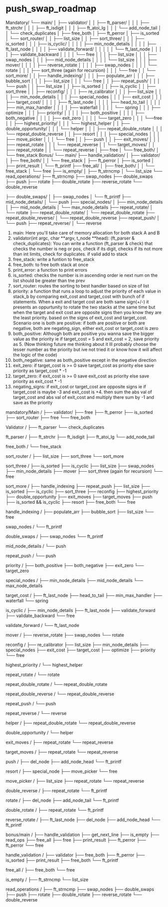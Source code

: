 # push_swap_roadmap
Mandatory/
└── main/
│   ├── validator/
│   │   ├── ft_parser/
│   │   │   ├── ft_strchr
│   │   │   ├── ft_isdigit
│   │   │   ├── ft_atoi_lg
│   │   │   └── add_node_tail
│   │   └── check_duplicates
│   ├── free_both
│   ├── ft_perror
│   ├── is_sorted
│   └── sort_router/
│   │   ├── list_size
│   │   ├── sort_three/
│   │   │   ├── is_sorted
│   │   │   ├── is_cyclic/
│   │   │   │   ├── min_node_details
│   │   │   │   ├── ft_last_node
│   │   │   │   ├── validate_forward/
│   │   │   │   │   └── ft_last_node
│   │   │   │   ├── validate_backward
│   │   │   │   └── free
│   │   │   ├── list_size
│   │   │   ├── swap_nodes
│   │   │   ├── mid_node_details
│   │   │   │   └── list_size
│   │   │   ├── mover/
│   │   │   │   ├── reverse_rotate
│   │   │   │   ├── swap_nodes
│   │   │   │   └── rotate
│   │   │   ├── sort_three (again for recursion)
│   │   │   └── free
│   │   └── sort_more/
│   │       ├── handle_indexing/
│   │       │   ├── populate_arr
│   │       │   ├── bubble_sort
│   │       │   ├── list_size
│   │       │   └── free
│   │       ├── repeat_push/
│   │       │   └── push
│   │       ├── list_size
│   │       ├── is_sorted
│   │       ├── is_cyclic
│   │       ├── sort_three
│   │       ├── reconfig/
│   │       │   ├── re_calibrator
│   │       │   ├── list_size
│   │       │   ├── min_node_details
│   │       │   ├── special_nodes
│   │       │   ├── exit_cost
│   │       │   ├── target_cost/
│   │       │   │   ├── ft_last_node
│   │       │   │   ├── head_to_tail
│   │       │   │   ├── min_max_handler
│   │       │   │   ├── waterfall
│   │       │   │   └── spring
│   │       │   ├── optimize
│   │       │   ├── priority/
│   │       │   │   ├── both_positive
│   │       │   │   ├── both_negative
│   │       │   │   ├── exit_zero
│   │       │   │   └── target_zero
│   │       │   └──free
│   │       ├── highest_priority/
│   │       │   └── highest_helper
│   │       ├── double_opportunity/
│   │       │   └── helper
│   │       │       ├── repeat_double_rotate
│   │       │       └── repeat_double_reverse
│   │       ├── resort
│   │       │   ├── special_nodes
│   │       │   ├── move_picker
│   │       │   └── free
│   │       ├── push
│   │       ├── exit_moves/
│   │       │   ├── repeat_rotate
│   │       │   └── repeat_reverse
│   │       └── target_moves/
│   │           ├── repeat_rotate
│   │           └── repeat_reverse
│   ├── free
│   └── free_both/
│       └── free_stack
Bonus/
└── main/
    ├── handle_validation/
    │   ├── validator/
    │   ├── free_both/
    │   │   └── free_stack
    │   ├── ft_perror
    │   ├── is_sorted
    │   ├── print_result
    │   └── ft_printf
    ├── free_all/
    │   ├── free_both/
    │   │   └── free_stack
    │   └── free
    ├── is_empty/
    │   ├── ft_strncmp
    │   └── list_size
    └── read_operations/
        ├── ft_strncmp
        ├── swap_nodes
        ├── double_swaps
        ├── push
        ├── rotate
        ├── double_rotate
        ├── reverse_rotate
        └── double_reverse



├── double_swaps/
│   ├── swap_nodes
│   └── ft_printf
├── mid_node_details/
│   └── push
├── special_nodes/
│   ├── min_node_details
│   ├── mid_node_details
│   └── max_node_details
├── repeat_rotate/
│   └── rotate
├── repeat_double_rotate/
│   └── repeat_double_rotate
├── repeat_double_reverse/
│   └── repeat_double_reverse
├── repeat_push/
│   └── push
├── repeat_reverse/
│   └── reverse

1. main: Here you'll take care of memory allocation for both stack A and B
2. validator(int argc, char **argv, t_node **head): (ft_parser & check_duplicates):  You can write a function (ft_parser & check) that checks the number is neg or pos, check if its digit, checks if its not more than int limits, check for duplicates. if valid add to stack
3. free_stack: write a funtion to free_stack
4. free_both: to free both stack at once
5. print_error: a function to print errors
6. is_sorted: checks the number is in ascending order ie next num on the list should be greater than tne prev
7. sort_router: routes the sorting to best handler based on size of list
8. priority: a function that runs a loop to adjust the priority of each value in stack_b by comparing exit_cost and target_cost with bunch of if statements. When a exit and target cost are both same sign(+/-) it presents an oppurtunity to rotate the two stacks at the same time but when the target and exit cost are opposite signs then you know they are the least priority. based on the signs of exit_cost and target_cost. Scenario one is both are positive: if both are positive or both are negative, both are negating_sign, either exit_cost or target_cost is zero
8. both_positive: Although both are positive you wanna save the bigger value as the priority ie if target_cost = 5 and exit_cost = 2, save priority as 5. (Now thinking future me thinking about it Ill probably choose the lesser number as the priority but ive not tried it or know how it will affect the logic of the code)
9. both_negative: same as both_positive except in the negative direction
10. exit_zero: if target_cost is >= 0 save target_cost as priority else save priority as target_cost * -1 
12. target_zero: if exit_cost is >= 0 save exit_cost as priority else save priority as exit_cost * -1
13. negating_signs: if exit_cost or target_cost are opposite signs ie if target_cost is maybe -3 and exit_cost is +4. then sum the abs val of target_cost and abs val of exit_cost and multiply there sum by -1 and save as the priority

mandatory/Main /
├── validator/
├── free
├── ft_perror
├── is_sorted
├── sort_router
├── free
└── free_both

Validator /
├── ft_parser
└── check_duplicates

ft_parser /
├── ft_strchr
├── ft_isdigit
├── ft_atoi_lg
└── add_node_tail

free_both /
└── free_stack

sort_router /
├── list_size
├── sort_three
└── sort_more

sort_three /
├── is_sorted
├── is_cyclic
├── list_size
├── swap_nodes
├── min_node_details
├── mover
├── sort_three (again for recursion)
└── free

sort_more /
├── handle_indexing
├── repeat_push
├── list_size
├── is_sorted
├── is_cyclic
├── sort_three
├── reconfig
├── highest_priority
├── double_opportunity
├── exit_moves
├── target_moves
├── push
├── is_sorted && is_cyclic
├── resort
├── free_both
└── free


handle_indexing /
├── populate_arr
├── bubble_sort
├── list_size
└── free

swap_nodes /
└── ft_printf

double_swaps /
├── swap_nodes
└── ft_printf

mid_node_details /
└── push

repeat_push /
└── push

priority /
├── both_positive
├── both_negative
├── exit_zero
└── target_zero


special_nodes /
├── min_node_details
├── mid_node_details
└── max_node_details

target_cost /
├── ft_last_node
├── head_to_tail
├── min_max_handler
├── waterfall
└── spring

is_cyclic /
├── min_node_details
├── ft_last_node
├── validate_forward
├── validate_backward
└── free

validate_forward /
└── ft_last_node

mover /
├── reverse_rotate
├── swap_nodes
└── rotate

reconfig /
├── re_calibrator
├── list_size
├── min_node_details
├── special_nodes
├── exit_cost
├── target_cost
├── optimize
├── priority
└── free

highest_priority /
└── highest_helper

repeat_rotate /
└── rotate

repeat_double_rotate /
└── repeat_double_rotate

repeat_double_reverse /
└── repeat_double_reverse

repeat_push /
└── push

repeat_reverse /
└── reverse

helper /
├── repeat_double_rotate
└── repeat_double_reverse

double_opportunity /
└── helper

exit_moves /
├── repeat_rotate
└── repeat_reverse

target_moves /
├── repeat_rotate
└── repeat_reverse

push /
├── del_node
├── add_node_head
└── ft_printf

resort /
├── special_node
├── move_picker
└── free

move_picker /
├── list_size
├── repeat_rotate
└── repeat_reverse

double_reverse /
├── repeat_rotate
└── ft_printf

rotate /
├── del_node
├── add_node_tail
└── ft_printf

double_rotate /
├── repeat_rotate
└── ft_printf

reverse_rotate /
├── ft_last_node
├── del_node
├── add_node_head
└── ft_printf

bonus/main /
├── handle_validation
├── get_next_line
├── is_empty
├── read_ops
├── free_all
├── free
├── print_result
├── ft_perror
├── ft_perror
└── free

handle_validation /
├── validator
├── free_both
├── ft_perror
├── is_sorted
├── print_result
├── free_both
└── ft_printf

free_all /
├── free_both
└── free

is_empty /
├── ft_strncmp
└── list_size

read_operations /
├── ft_strncmp
├── swap_nodes
├── double_swaps
├── push
├── rotate
├── double_rotate
├── reverse_rotate
└── double_reverse
